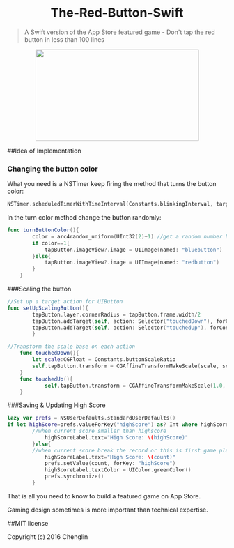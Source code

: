 <h1 align="center"> The-Red-Button-Swift </h1> 

>A Swift version of the App Store featured game - Don't tap the red button in less than 100 lines

<p align="center">
</p>
<!--<p align="center">-->
<!--        <img src="https://cloud.githubusercontent.com/assets/6619146/13851120/43e238e0-ec33-11e5-8ba0-0cf5f0f230d7.png" height="100" width="100" />-->
</p>
<p align="center">
        <img src="https://cloud.githubusercontent.com/assets/6619146/13851445/969aeebe-ec34-11e5-90a5-5f4ca46e295a.gif" height="210" width="375" />
</p>

##Idea of Implementation
### Changing the button color
What you need is a NSTimer keep firing the method that turns the button color:
```swift
NSTimer.scheduledTimerWithTimeInterval(Constants.blinkingInterval, target: self, selector: Selector("turnButtonColor"),userInfo: nil, repeats: true)
```
In the turn color method change the button randomly:
```swift
func turnButtonColor(){
        color = arc4random_uniform(UInt32(2)+1) //get a random number between 1 and 2
        if color==1{
            tapButton.imageView?.image = UIImage(named: "bluebutton") 
        }else{
            tapButton.imageView?.image = UIImage(named: "redbutton")
        }
    }
```
###Scaling the button

```swift
//Set up a target action for UIButton
func setUpScalingButton(){
        tapButton.layer.cornerRadius = tapButton.frame.width/2
        tapButton.addTarget(self, action: Selector("touchedDown"), forControlEvents: UIControlEvents.TouchDown)
        tapButton.addTarget(self, action: Selector("touchedUp"), forControlEvents: UIControlEvents.TouchUpInside)
        }
```
```swift
//Transform the scale base on each action
    func touchedDown(){
        let scale:CGFloat = Constants.buttonScaleRatio
        self.tapButton.transform = CGAffineTransformMakeScale(scale, scale)
    }
    func touchedUp(){
            self.tapButton.transform = CGAffineTransformMakeScale(1.0, 1.0);
    }
```
###Saving & Updating High Score
```swift
lazy var prefs = NSUserDefaults.standardUserDefaults()
if let highScore=prefs.valueForKey("highScore") as? Int where highScore > count{
        //when current score smaller than highscore
            highScoreLabel.text="High Score: \(highScore)"
        }else{
        //when current score break the record or this is first game playt
            highScoreLabel.text="High Score: \(count)"
            prefs.setValue(count, forKey: "highScore")
            highScoreLabel.textColor = UIColor.greenColor()
            prefs.synchronize()
        }
```

That is all you need to know to build a featured game on App Store.

Gaming design sometimes is more important than technical expertise.

##MIT license

Copyright (c) 2016 Chenglin


